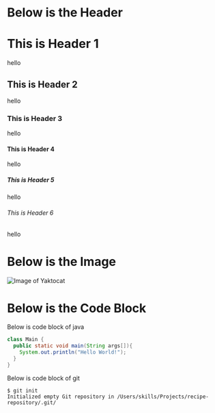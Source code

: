 # Below is the Header
# This is Header 1
hello
## This is Header 2
hello
### This is Header 3
hello
#### This is Header 4
hello
##### This is Header 5
hello
###### This is Header 6
hello

# Below is the Image
![Image of Yaktocat](https://octodex.github.com/images/yaktocat.png)

# Below is the Code Block
Below is code block of java
``` java
class Main {
  public static void main(String args[]){
    System.out.println("Hello World!");
  }
}
```
Below is code block of git
```
$ git init
Initialized empty Git repository in /Users/skills/Projects/recipe-repository/.git/
```
